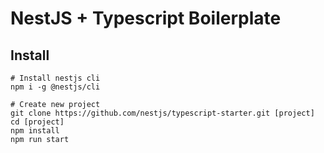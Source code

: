 # NestJS + Typescript Boilerplate

## Install

```
# Install nestjs cli
npm i -g @nestjs/cli

# Create new project
git clone https://github.com/nestjs/typescript-starter.git [project]
cd [project]
npm install
npm run start
```
